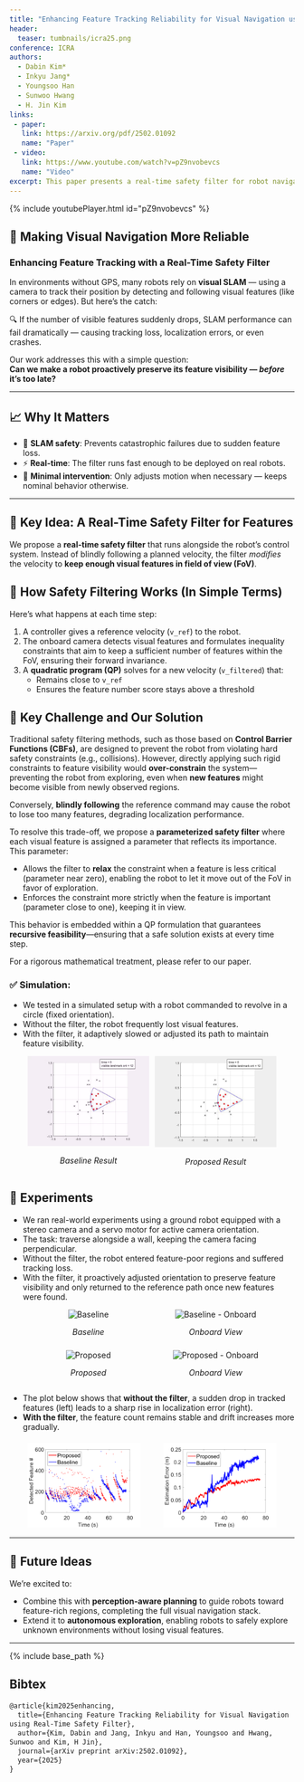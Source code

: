 ```yaml
---
title: "Enhancing Feature Tracking Reliability for Visual Navigation using Real-Time Safety Filter"
header:
  teaser: tumbnails/icra25.png
conference: ICRA
authors:
  - Dabin Kim*
  - Inkyu Jang*
  - Youngsoo Han
  - Sunwoo Hwang
  - H. Jin Kim
links: 
 - paper: 
   link: https://arxiv.org/pdf/2502.01092
   name: "Paper"
 - video:
   link: https://www.youtube.com/watch?v=pZ9nvobevcs
   name: "Video"
excerpt: This paper presents a real-time safety filter for robot navigation that maintains visual feature visibility by minimally adjusting velocity commands, ensuring reliable pose estimation even in GPS-denied environments. Validated in both simulation and real-world SLAM scenarios, the method outperforms standard controllers by preserving high-quality localization.
---
```


{% include youtubePlayer.html id="pZ9nvobevcs" %}

## 🚀 Making Visual Navigation More Reliable  
### Enhancing Feature Tracking with a Real-Time Safety Filter

In environments without GPS, many robots rely on **visual SLAM** — using a camera to track their position by detecting and following visual features (like corners or edges). But here’s the catch:

🔍 If the number of visible features suddenly drops, SLAM performance can fail dramatically — causing tracking loss, localization errors, or even crashes.

Our work addresses this with a simple question:  
**Can we make a robot proactively preserve its feature visibility — *before* it’s too late?**

---

## 📈 Why It Matters

- 🎯 **SLAM safety**: Prevents catastrophic failures due to sudden feature loss.
- ⚡ **Real-time**: The filter runs fast enough to be deployed on real robots.
- 🧠 **Minimal intervention**: Only adjusts motion when necessary — keeps nominal behavior otherwise.

---

## 🎯 Key Idea: A Real-Time Safety Filter for Features

We propose a **real-time safety filter** that runs alongside the robot’s control system. Instead of blindly following a planned velocity, the filter *modifies* the velocity to **keep enough visual features in field of view (FoV)**.

## 🔧 How Safety Filtering Works (In Simple Terms)
Here’s what happens at each time step:

1. A controller gives a reference velocity (`v_ref`) to the robot.
2. The onboard camera detects visual features and formulates inequality constraints that aim to keep a sufficient number of features within the FoV, ensuring their forward invariance.
3. A **quadratic program (QP)** solves for a new velocity (`v_filtered`) that:
   - Remains close to `v_ref`
   - Ensures the feature number score stays above a threshold

## 🧩 Key Challenge and Our Solution
Traditional safety filtering methods, such as those based on **Control Barrier Functions (CBFs)**, are designed to prevent the robot from violating hard safety constraints (e.g., collisions). However, directly applying such rigid constraints to feature visibility would **over-constrain** the system—preventing the robot from exploring, even when **new features** might become visible from newly observed regions.

Conversely, **blindly following** the reference command may cause the robot to lose too many features, degrading localization performance.

To resolve this trade-off, we propose a **parameterized safety filter** where each visual feature is assigned a parameter that reflects its importance. This parameter:

- Allows the filter to **relax** the constraint when a feature is less critical (parameter near zero), enabling the robot to let it move out of the FoV in favor of exploration.
- Enforces the constraint more strictly when the feature is important (parameter close to one), keeping it in view.

This behavior is embedded within a QP formulation that guarantees **recursive feasibility**—ensuring that a safe solution exists at every time step.

For a rigorous mathematical treatment, please refer to our paper.

### ✅ Simulation:  
- We tested in a simulated setup with a robot commanded to revolve in a circle (fixed orientation).
- Without the filter, the robot frequently lost visual features.
- With the filter, it adaptively slowed or adjusted its path to maintain feature visibility.

<div class="centered-container" style="max-width: 800px; margin: auto; padding: 0 2rem;">
  <div style="background: transparent; display: flex; gap: 10px; justify-content: center; text-align: center;">
    <div style="flex: 1;">
      <img src="/images/blog/icra25/sim_baseline.gif" alt="Sim" style="width: 100%; max-width: 600px;">
      <p><em>Baseline Result</em></p>
    </div>
    <div style="flex: 1;">
      <img src="/images/blog/icra25/sim_proposed.gif" alt="Real" style="width: 100%; max-width: 600px;">
      <p><em>Proposed Result</em></p>
    </div>
  </div>
</div>
<!-- - The below figure shows that with safety filter, the tracked -->

<!-- Figure below the GIFs -->
<!-- <div style="text-align: center; margin-top: 20px;">
  <img src="/images/blog/icra25/sim_result.png" style="max-width: 60%; height: auto;">
  <p style="font-style: italic; font-size: 0.9rem;">Figure: Simulation Result</p>
</div> -->

## 🧪 Experiments
- We ran real-world experiments using a ground robot equipped with a stereo camera and a servo motor for active camera orientation.
- The task: traverse alongside a wall, keeping the camera facing perpendicular.
- Without the filter, the robot entered feature-poor regions and suffered tracking loss.
- With the filter, it proactively adjusted orientation to preserve feature visibility and only returned to the reference path once new features were found.

<div class="centered-container" style="max-width: 800px; margin: auto; padding: 0 2rem;">
  <div class="grid-2x2" style="display: grid; grid-template-columns: 1fr 1fr; gap: 10px; text-align: center; max-width: 900px; margin: auto;">
    <div>
      <img src="/images/blog/icra25/exp_baseline.gif"
          alt="Baseline"
          style="width: 100%; max-width: 600px; height: auto; object-fit: contain;">
      <p><em>Baseline</em></p>
    </div>
    <div>
      <img src="/images/blog/icra25/exp_baseline_onboard.gif"
          alt="Baseline - Onboard"
          style="width: 100%; max-width: 600px; height: auto;  object-fit: contain;">
      <p><em>Onboard View</em></p>
    </div>
    <div>
      <img src="/images/blog/icra25/exp_proposed.gif"
          alt="Proposed"
          style="width: 100%; max-width: 600px; height: auto;  object-fit: contain;">
      <p><em>Proposed</em></p>
    </div>
    <div>
      <img src="/images/blog/icra25/exp_proposed_onboard.gif"
          alt="Proposed - Onboard"
          style="width: 100%; max-width: 600px; height: auto; object-fit: contain;">
      <p><em>Onboard View</em></p>
    </div>
  </div>
</div>

- The plot below shows that **without the filter**, a sudden drop in tracked features (left) leads to a sharp rise in localization error (right).  
- **With the filter**, the feature count remains stable and drift increases more gradually.

<div class="centered-container" style="max-width: 800px; margin: auto; padding: 0 2rem;">
  <div class="flex-row" style="display: flex; justify-content: center; gap: 40px; text-align: center; margin-top: 20px;">
  <!-- <div style="display: flex; justify-content: center; gap: 40px; text-align: center; margin-top: 20px;"> -->
    <div style="flex: 1;">
      <img src="/images/blog/icra25/exp_feature_number.png" style="max-width: 100%; height: auto;">
    </div>
    <div style="flex: 1;">
      <img src="/images/blog/icra25/exp_estimation_error.png" style="max-width: 100%; height: auto;">
    </div>
  </div>
</div>

---


## 🧩 Future Ideas

We’re excited to:
- Combine this with **perception-aware planning** to guide robots toward feature-rich regions, completing the full visual navigation stack.
- Extend it to **autonomous exploration**, enabling robots to safely explore unknown environments without losing visual features.

--- 
<!-- Vision sensors are extensively used for localizing a robot's pose, particularly in environments where global localization tools such as GPS or motion capture systems are unavailable. In many visual navigation systems, localization is achieved by detecting and tracking visual features or landmarks, which provide information about the sensor's relative pose. For reliable feature tracking and accurate pose estimation, it is crucial to maintain visibility of a sufficient number of features. This requirement can sometimes conflict with the robot's overall task objective. In this paper, we approach it as a constrained control problem. By leveraging the invariance properties of visibility constraints within the robot's kinematic model, we propose a real-time safety filter based on quadratic programming. This filter takes a reference velocity command as input and produces a modified velocity that minimally deviates from the reference while ensuring the information score from the currently visible features remains above a user-specified threshold. Numerical simulations demonstrate that the proposed safety filter preserves the invariance condition and ensures the visibility of more features than the required minimum. We also validated its real-world performance by integrating it into a visual simultaneous localization and mapping (SLAM) algorithm, where it maintained high estimation quality in challenging environments, outperforming a simple tracking controller. -->

{% include base_path %}

## Bibtex <a id="bibtex"></a>
```
@article{kim2025enhancing,
  title={Enhancing Feature Tracking Reliability for Visual Navigation using Real-Time Safety Filter},
  author={Kim, Dabin and Jang, Inkyu and Han, Youngsoo and Hwang, Sunwoo and Kim, H Jin},
  journal={arXiv preprint arXiv:2502.01092},
  year={2025}
}
```